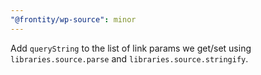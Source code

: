 ```yaml
---
"@frontity/wp-source": minor
---
```


Add `queryString` to the list of link params we get/set using
`libraries.source.parse` and `libraries.source.stringify`.
